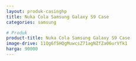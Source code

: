```yaml
---
layout: produk-casinghp
title: Nuka Cola Samsung Galaxy S9 Case
categories: samsung

# Produk
product-title: Nuka Cola Samsung Galaxy S9 Case
image-drive: 11Qg6f5HQgMuwcsZ71agNZfZa06urVfk1
harga: 90000
---
```


